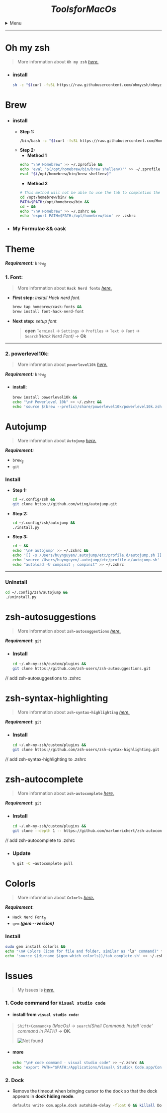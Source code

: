 # $$Tools for MacOs$$

<details>
<!-- head -->
<summary>Menu</summary>
<!-- body -->

- [Oh my zsh](#oh-my-zsh),
- [Brew](#brew)
- [Theme](#theme)
- [Autojump](#autojump)
- [zsh-autosuggestions](#zsh-autosuggestions)
- [zsh-syntax-highlighting](#zsh-syntax-highlighting)
- [zsh-autocomplete](#zsh-autocomplete)
- [Colorls](#colorls)
- [Issues](#issues)

</details>

---

# **Oh my zsh** 
>More information about **`Oh my zsh`** [*here.*](https://github.com/ohmyzsh/ohmyzsh#unattended-install)

- ### **install** 

	```sh
	sh -c "$(curl -fsSL https://raw.githubusercontent.com/ohmyzsh/ohmyzsh/master/tools/install.sh)"
	```
# **Brew**
- ### **install**
  - **Step 1:**
	```sh
  	/bin/bash -c "$(curl -fsSL https://raw.githubusercontent.com/Homebrew/install/HEAD/install.sh)"
	```
  - **Step 2:**
	- **Method 1**
	```sh
	echo "\n# Homebrew" >> ~/.zprofile &&
	echo 'eval "$(/opt/homebrew/bin/brew shellenv)"' >> ~/.zprofile &&
	eval "$(/opt/homebrew/bin/brew shellenv)"
	```
	- **Method 2**
	```sh
	# This method will not be able to use the tab to completion the command.
	cd /opt/homebrew/bin/ &&
	PATH=$PATH:/opt/homebrew/bin &&
	cd ~ &&
	echo "\n# Homebrew" >> ~/.zshrc &&
	echo 'export PATH=$PATH:/opt/homebrew/bin' >> .zshrc 
	```
- ### **My Formulae && cask**

# **Theme**
***Requirement:*** `brew`[<sub>*§*</sub>](#brew)

### **1. Font**:
>More information about **`Hack Nerd fonts`** [*here.*](https://github.com/ryanoasis/nerd-fonts#option-4-homebrew-fonts)

- **First step:** *Install Hack nerd font.*
	```sh
	brew tap homebrew/cask-fonts &&
	brew install font-hack-nerd-font
	```
- **Next step:** *setup font.*
	> **open** `Terminal` -> `Settings` -> `Profiles` -> `Text` -> `Font` -> `Search`*(Hack Nerd Font)*  -> **Ok**

---
### **2. powerlevel10k**:
>More information about **`powerlevel10k`** [*here.*](https://github.com/romkatv/powerlevel10k#homebrew)

***Requirement:*** `brew`[<sub>*§*</sub>](#brew) 
- #### **install**:
	```sh
	brew install powerlevel10k &&
	echo "\n# Powerlevel 10k" >> ~/.zshrc &&
	echo 'source $(brew --prefix)/share/powerlevel10k/powerlevel10k.zsh-theme' >>~/.zshrc
	```	

# **Autojump**
>More information about **`Autojump`** [*here.*](https://github.com/wting/autojump#manual)

***Requirement:***
-  `brew`[<sub>*§*</sub>](#brew)
-  `git`
### **Install**
- **Step 1:**
	```sh
	cd ~/.config/zsh &&
	git clone https://github.com/wting/autojump.git
	```
- **Step 2:**
	```sh
	cd ~/.config/zsh/autojump &&
	./install.py 			
	```
- **Step 3:**
	```sh
 	cd ~ &&
	echo '\n# autojump' >> ~/.zshrc &&
	echo '[[ -s /Users/huynguyen/.autojump/etc/profile.d/autojump.sh ]]' >> ~/.zshrc &&
	echo 'source /Users/huynguyen/.autojump/etc/profile.d/autojump.sh' >> ~/.zshrc &&
	echo "autoload -U compinit ; compinit" >> ~/.zshrc
	```
---

### **Uninstall**

```sh
cd ~/.config/zsh/autojump &&
./uninstall.py
```


# **zsh-autosuggestions**
>More information about **`zsh-autosuggestions`** [*here.*](https://github.com/zsh-users/zsh-autosuggestions)

***Requirement***: `git`
- ### Install
	```sh
	cd ~/.oh-my-zsh/custom/plugins &&
	git clone https://github.com/zsh-users/zsh-autosuggestions.git
	```		
// add zsh-autosuggestions to .zshrc


# **zsh-syntax-highlighting**
>More information about **`zsh-syntax-highlighting`** [*here.*](https://github.com/zsh-users/zsh-syntax-highlighting.git)

***Requirement***: `git`
- ### **Install**
	```sh
	cd ~/.oh-my-zsh/custom/plugins &&
	git clone https://github.com/zsh-users/zsh-syntax-highlighting.git
	```	
// add zsh-syntax-highlighting to .zshrc


# **zsh-autocomplete**
>More information about **`zsh-autocomplete`** [*here.*](https://github.com/marlonrichert/zsh-autocomplete#manual-installation)

***Requirement***: `git`
- ### **Install**
	```sh
	cd ~/.oh-my-zsh/custom/plugins &&
	git clone --depth 1 -- https://github.com/marlonrichert/zsh-autocomplete.git
	```
// add zsh-autocomplete to .zshrc
- ### **Update**
	```sh
	% git -C ~autocomplete pull
	```

# **Colorls**
>More information about **`Colorls`** [*here.*](https://github.com/athityakumar/colorls#installation)

***Requirement***: 
- `Hack Nerd Font`[<sub>*§*</sub>](#1-font)
- `gem` ***(gem --version)***
### **Install**
```sh
sudo gem install colorls &&
echo "\n# Colors (icon for file and folder, similar as "ls" command)" >> ~/.zshrc &&
echo 'source $(dirname $(gem which colorls))/tab_complete.sh' >> ~/.zshrc
```

# **Issues**
> My issues is  [*here.*](Content/my_issues.md)
### **1. Code command for `Visual studio code`**

- #### install from `visual studio code`:
> `Shift+Command+p` *(MacOs)* -> `search`*(Shell Command: Install 'code' command in PATH)* -> **OK**.
>
>![Not found](https://i.stack.imgur.com/CZJGA.gif)


- #### more
	```sh
	echo "\n# code command - visual studio code" >> ~/.zshrc &&
	echo 'export PATH="$PATH:/Applications/Visual\ Studio\ Code.app/Contents/Resources/app/bin"' >> ~/.zshrc
	```
	
### **2. Dock**
- Remove the timeout when bringing cursor to the dock so that the dock appears in **dock hiding mode**.
	```sh
	defaults write com.apple.dock autohide-delay -float 0 && killall Dock
	```

